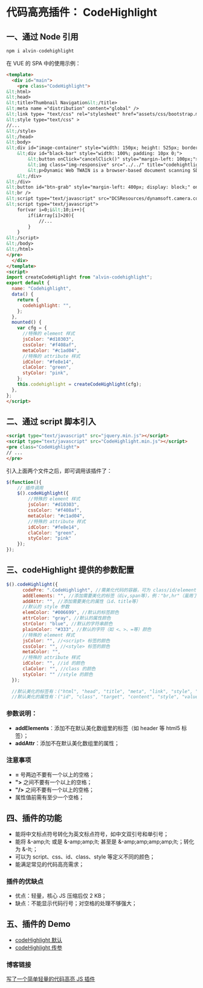 ﻿# 代码高亮插件： CodeHighlight

## 一、通过 Node 引用

```javascript
npm i alvin-codehighlight
```

在 VUE 的 SPA 中的使用示例：

```html
<template>
  <div id="main">
    <pre class="CodeHighlight">
&lt;html>
&lt;head>
&lt;title>Thumbnail Navigation&lt;/title>
&lt;meta name ="distribution" content="global" />
&lt;link type= "text/css" rel="stylesheet" href="assets/css/bootstrap.min.css"/>
&lt;style type="text/css" >
//...
&lt;/style>
&lt;/head>
&lt;body>
&lt;div id="image-container" style="width: 150px; height: 525px; border: solid 1px #ddd; display: inline-block">
    &lt;div id="black-bar" style="width: 100%; padding: 10px 0;">
        &lt;button onClick="cancelClick()" style="margin-left: 100px;">cancel&lt;/button>
        &lt;img class="img-responsive" src="../../" title="codehightlight" alt="codehightlight"/>
        &lt;p>Dynamic Web TWAIN is a browser-based document scanning SDK specifically designed for web applications. &lt;/p>
    &lt;/div>
&lt;/div>
&lt;button id="btn-grab" style="margin-left: 400px; display: block;" onClick="onBtnGrabClick()">Grab a Snapshot&lt;/button>
&lt;br />
&lt;script type="text/javascript" src="DCSResources/dynamsoft.camera.config.js"> &lt;/script> 
&lt;script type="text/javascript">
	for(var i=0;i&lt;10;i++){
		if(iArray[i]>20){
			//...
		}	 
	}
&lt;/script>
&lt;/body>
&lt;/html>
</pre>
  </div>
</template>
<script>
import createCodeHighlight from "alvin-codehighlight";
export default {
  name: "Codehighlight",
  data() {
    return {
      codehighlight: "",
    };
  },
  mounted() {
    var cfg = {
      //特殊的 element 样式
      jsColor: "#d10303",
      cssColor: "#f408af",
      metaColor: "#c1ad04",
      //特殊的 attribute 样式
      idColor: "#fe8e14",
      claColor: "green",
      styColor: "pink",
    };
    this.codehighlight = createCodeHighlight(cfg);
  },
};
</script>
```

## 二、通过 script 脚本引入
```html
<script type="text/javascript" src="jquery.min.js"></script>
<script type="text/javascript" src="CodeHighlight.min.js"></script>
<pre class="CodeHighlight">
// ...
</pre>
```
引入上面两个文件之后，即可调用该插件了：
```javascript
$(function(){
	// 插件调用
	$().codeHighlight({
		//特殊的 element 样式
		jsColor: "#d10303",
		cssColor: "#f408af",
		metaColor: "#c1ad04",
		//特殊的 attribute 样式
		idColor: "#fe8e14",
		claColor: "green",
		styColor: "pink"
	});
});
```

## 三、codeHighlight 提供的参数配置

  ```javascript
  $().codeHighlight({
		codePre: ".CodeHighlight", //需美化代码的容器，可为 class/id/element
		addElements: "", //添加需要美化的标签（div,span等），例："br,hr"（虽用了正则去除空格，但标签名之间最好不要有空格）
		addAttr: "", //添加需要美化的属性（id、title等）
		//默认的 style 参数
		elemColor: "#006699", //默认的标签颜色
		attrColor: "gray", //默认的属性颜色
		strColor: "blue", //默认的字符串颜色
		plainColor: "#333", //默认的字符（如 <、>、=等）颜色
		//特殊的 element 样式
		jsColor: "", //<script> 标签的颜色
		cssColor: "", //<style> 标签的颜色
		metaColor: "",
		//特殊的 attribute 样式
		idColor: "", //id 的颜色
		claColor: "", //class 的颜色
		styColor: "" //style 的颜色
	});
	
	//默认美化的标签有：("html", "head", "title", "meta", "link", "style", "script", "body", "div", "a", "p", "span", "input", "button", "select", "option", "link", "img", "br", "ul", "ol", "li", "i", "h1", "h2", "h3", "h4")
	//默认美化的属性有：("id", "class", "target", "content", "style", "value", "alt", "title", "type", "src", "href", "rel", "dir", "lang", "name", "onBlur", "onClick", "onFocus", "onKeyUp", "onKeyDown", "onKeyPress")
  ```
### 参数说明：
- **addElements**：添加不在默认美化数组里的标签（如 header 等 html5 标签）；
- **addAttr**：添加不在默认美化数组里的属性；
  
### 注意事项
- **=** 号两边不要有一个以上的空格；
- **">** 之间不要有一个以上的空格；
- **"/>** 之间不要有一个以上的空格；
- 属性值前需有至少一个空格；
  
## 四、插件的功能
- 能将中文标点符号转化为英文标点符号，如中文双引号和单引号；
- 能将 &-amp;lt; 或是 &-amp;amp;lt; 甚至是 &-amp;amp;amp;amp;lt;；转化为 &-lt;；
- 可以为 script、css、id、class、style 等定义不同的颜色；
- 能满足常见的代码高亮需求；

### 插件的优缺点
- 优点：轻量，核心 JS 压缩后仅 2 KB；
- 缺点：不能显示代码行号；对空格的处理不够强大；

## 五、插件的 Demo
- [codeHighlight 默认](https://alvinyw.github.io/Blog/CodeHighlight/CodeHighlight.html)
- [codeHighlight 传参](https://alvinyw.github.io/Blog/CodeHighlight/CodeHighlight-2.html)

### 博客链接
[写了一个简单轻量的代码高亮 JS 插件](https://alvinwp.com/seo/1364)
